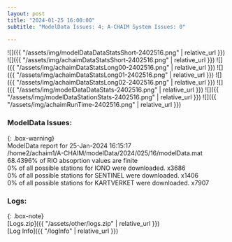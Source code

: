 ```yaml
---
layout: post
title: "2024-01-25 16:00:00"
subtitle: "ModelData Issues: 4; A-CHAIM System Issues: 0"

---
```


![]({{ "/assets/img/modelDataDataStatsShort-2402516.png" | relative_url }})
![]({{ "/assets/img/achaimDataStatsShort-2402516.png" | relative_url }})
![]({{ "/assets/img/achaimDataStatsLong00-2402516.png" | relative_url }})
![]({{ "/assets/img/achaimDataStatsLong01-2402516.png" | relative_url }})
![]({{ "/assets/img/achaimDataStatsLong02-2402516.png" | relative_url }})
![]({{ "/assets/img/modelDataDataStats-2402516.png" | relative_url }})
![]({{ "/assets/img/modelDataStationStats-2402516.png" | relative_url }})
![]({{ "/assets/img/achaimRunTime-2402516.png" | relative_url }})


### ModelData Issues:  
  
{: .box-warning}  
 ModelData report for 25-Jan-2024 16:15:17   
 /home2/achaim1/A-CHAIM/modelData/2024/025/16/modelData.mat   
 68.4396% of RIO absoprtion values are finite   
 0% of all possible stations for IONO were downloaded. x3686   
 0% of all possible stations for SENTINEL were downloaded. x1406   
 0% of all possible stations for KARTVERKET were downloaded. x7907   
  


### Logs:  
  
{: .box-note}  
[Logs.zip]({{ "/assets/other/logs.zip" | relative_url }})  
[Log Info]({{ "/logInfo" | relative_url }})  
